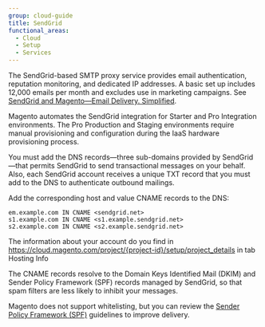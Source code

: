 ```yaml
---
group: cloud-guide
title: SendGrid
functional_areas:
  - Cloud
  - Setup
  - Services
---
```


The SendGrid-based SMTP proxy service provides email authentication, reputation monitoring, and dedicated IP addresses. A basic set up includes 12,000 emails per month and excludes use in marketing campaigns. See [SendGrid and Magento—Email Delivery. Simplified](https://sendgrid.com/partners/magento/).

Magento automates the SendGrid integration for Starter and Pro Integration environments. The Pro Production and Staging environments require manual provisioning and configuration during the IaaS hardware provisioning process.

You must add the DNS records—three sub-domains provided by SendGrid—that permits SendGrid to send transactional messages on your behalf. Also, each SendGrid account receives a unique TXT record that you must add to the DNS to authenticate outbound mailings.

Add the corresponding host and value CNAME records to the DNS:

```terminal
em.example.com IN CNAME <sendgrid.net>
s1.example.com IN CNAME <s1.example.sendgrid.net>
s2.example.com IN CNAME <s2.example.sendgrid.net>
```
The information about your account do you find in https://cloud.magento.com/project/{project-id}/setup/project_details in tab Hosting Info

The CNAME records resolve to the Domain Keys Identified Mail (DKIM) and Sender Policy Framework (SPF) records managed by SendGrid, so that spam filters are less likely to inhibit your messages.

Magento does not support whitelisting, but you can review the [Sender Policy Framework (SPF)](https://sendgrid.com/docs/Glossary/spf.html) guidelines to improve delivery.
